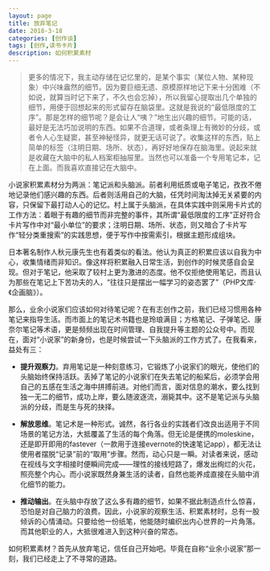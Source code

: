 ```yaml
---
layout: page
title: 放弃笔记
date: 2018-3-18
categories: [创作谈]
tags: [创作,读书卡片]
description: 如何积累素材
---
```


>更多的情况下，我主动存储在记忆里的，是某个事实（某位人物、某种现象）中兴味盎然的细节。因为要巨细无遗、原模原样地记下来十分困难（不如说，就算当时记下来了，不久也会忘掉），所以我留心提取出几个单独的细节，用便于回想起来的形式留存在脑袋里。这就是我说的“最低限度的工序”。那是怎样的细节呢？是会让人“咦？”地生出兴趣的细节。可能的话，最好是无法巧加说明的东西。如果不合道理，或者条理上有微妙的分歧，或者令人心生疑窦，甚至神秘怪异，就更无话可说了。收集这样的东西，贴上简单的标签（注明日期、场所、状态），再好好地保存在脑海里。说起来就是收藏在大脑中的私人档案柜抽屉里。当然也可以准备一个专用笔记本，记在上面。而我喜欢直接记在大脑中。

小说家积累素材分为两派：笔记派和头脑派。前者利用纸质或电子笔记，孜孜不倦地记录他们感兴趣的东西。后者则活用自己的大脑，任凭时间淘汰掉无关紧要的内容，只保留下最打动人心的记忆。村上属于头脑派，在具体实践中则采用卡片式的工作方法：着眼于有趣的细节而非完整的事件，其所谓“最低限度的工序”正好符合卡片写作中对“最小单位”的要求；注明日期、场所、状态，则又暗合了卡片写作“轻分类重搜索”的实践思想，便于写作中按需索引，根据主题形成组块。

日本著名制作人秋元康先生也有着类似的看法。他认为真正的积累应该以自我为中心，收集情绪而非知识。像这样将积累融入日常生活，到创作的时候灵感自会呈现。但对于笔记，他采取了较村上更为激进的态度。他不仅拒绝使用笔记，而且认为那些在笔记上下苦功夫的人，“往往只是摆出一幅学习的姿态罢了”（PHP文库·《企画脑》）。

那么，业余小说家们应该如何对待笔记呢？在有志创作之前，我们已经习惯用各种笔记来指导生活。而市面上的笔记术书籍也是玲琅满目；方格笔记、子弹笔记、康奈尔笔记等术语，更是频频出现在时间管理、自我提升等主题的公众号中。而现在，面对“小说家”的新身份，也是时候尝试一下头脑派的工作方式了。在我看来，益处有三：

- **提升观察力**。弃用笔记是一种刻意练习，它锻炼了小说家们的眼光，使他们的头脑始终保持活跃。丢掉了笔记的小说家们在失去笔记的船桨后，必须学会用自己的五感在生活之海中拼搏前进。对他们而言，面对信息的潮水，要么找到独一无二的细节，成功上岸，要么随波逐流，溺毙其中。这不是笔记派与头脑派的分歧，而是生与死的抉择。

- **解放思维**。笔记术是一种形式。诚然，各行各业的实践者们改良出适用于不同场景的笔记方法，大抵覆盖了生活的每个角落。但无论是便携的moleskine，还是即开即用的fastever（一款用于连接evernote的快速笔记app），都无法让使用者摆脱“记录”前的“取用”步骤。然而，动心只是一瞬。对读者来说，感动在视线与文字相接时便瞬间完成——理性的接线短路了，爆发出绚烂的火花，照亮整个内心。而小说家既然身兼生活的读者，自然也能养成直接在头脑中消化细节的能力。

- **推动输出**。在头脑中存放了这么多有趣的细节，如果不据此制造点什么惊喜，恐怕是对自己脑力的浪费。因此，小说家的观察生活、积累素材时，总有一股倾诉的心情涌动。只要给他一份纸笔，他能随时编织出内心世界的一片角落。而其他职业的人，大抵很难进入到这种兴奋的常态。

如何积累素材？首先从放弃笔记，信任自己开始吧。毕竟在自称“业余小说家”那一刻，我们已经走上了不寻常的道路。
